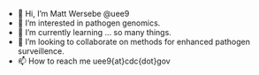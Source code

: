 - 👋 Hi, I’m Matt Wersebe @uee9
- 👀 I’m interested in pathogen genomics.
- 🌱 I’m currently learning ... so many things.
- 💞️ I’m looking to collaborate on methods for enhanced pathogen surveillence. 
- 📫 How to reach me uee9{at}cdc{dot}gov 

<!---
uee9/uee9 is a ✨ special ✨ repository because its `README.md` (this file) appears on your GitHub profile.
You can click the Preview link to take a look at your changes.
--->
